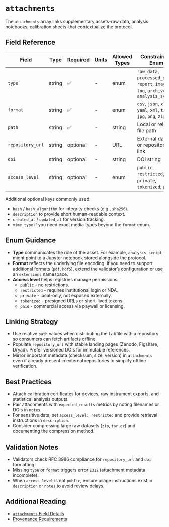 # `attachments`

The `attachments` array links supplementary assets-raw data, analysis notebooks, calibration sheets-that contextualize the protocol.

## Field Reference

| Field            | Type   | Required | Units | Allowed Types | Constraints / Enum                                                                   | Example                            |
| ---------------- | ------ | -------- | ----- | ------------- | ------------------------------------------------------------------------------------ | ---------------------------------- |
| `type`           | string | ✅       | -     | enum          | `raw_data`, `processed_data`, `report`, `image`, `log`, `archive`, `analysis_script` | `"raw_data"`                       |
| `format`         | string | ✅       | -     | enum          | `csv`, `json`, `xlsx`, `yaml`, `xml`, `tiff`, `jpg`, `png`, `zip`                    | `"csv"`                            |
| `path`           | string | ✅       | -     | string        | Local or relative file path                                                          | `"./results/dna_yield.csv"`        |
| `repository_url` | string | optional | -     | URL           | External dataset or repository link                                                  | `"https://zenodo.org/record/1234"` |
| `doi`            | string | optional | -     | string        | DOI string                                                                           | `"10.5281/zenodo.1234"`            |
| `access_level`   | string | optional | -     | enum          | `public`, `restricted`, `private`, `tokenized`, `paid`                               | `"public"`                         |

Additional optional keys commonly used:

- `hash` / `hash_algorithm` for integrity checks (e.g., `sha256`).
- `description` to provide short human-readable context.
- `created_at` / `updated_at` for version tracking.
- `mime_type` if you need exact media types beyond the `format` enum.

## Enum Guidance

- **Type** communicates the role of the asset. For example, `analysis_script` might point to a Jupyter notebook stored alongside the protocol.
- **Format** reflects the underlying file encoding. If you need to support additional formats (`pdf`, `hdf5`), extend the validator’s configuration or use an `extensions` namespace.
- **Access level** helps registries manage permissions:
  - `public` - no restrictions.
  - `restricted` - requires institutional login or NDA.
  - `private` - local-only, not exposed externally.
  - `tokenized` - presigned URLs or short-lived tokens.
  - `paid` - commercial access via paywall or licensing.

## Linking Strategy

- Use relative `path` values when distributing the Labfile with a repository so consumers can fetch artifacts offline.
- Populate `repository_url` with stable landing pages (Zenodo, Figshare, Dryad). Prefer versioned DOIs for immutable references.
- Mirror important metadata (checksum, size, version) in `attachments` even if already present in external repositories to simplify offline verification.

## Best Practices

- Attach calibration certificates for devices, raw instrument exports, and statistical analysis outputs.
- Pair attachments with `expected_results` metrics by noting filenames or DOIs in `notes`.
- For sensitive data, set `access_level: restricted` and provide retrieval instructions in `description`.
- Consider compressing large raw datasets (`zip`, `tar.gz`) and documenting the compression method.

## Validation Notes

- Validators check RFC 3986 compliance for `repository_url` and `doi` formatting.
- Missing `type` or `format` triggers error `E312` (attachment metadata incomplete).
- When `access_level` is not `public`, ensure usage instructions exist in `description` or `notes` to avoid review delays.

## Additional Reading

- [`attachments` Field Details](../index.md#67-attachments)
- [Provenance Requirements](../index.md#68-provenance)
